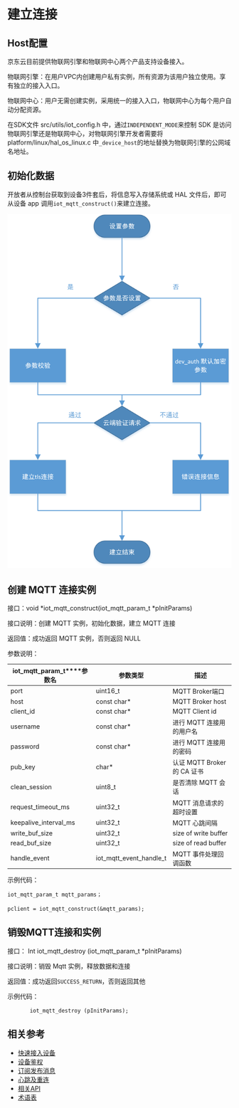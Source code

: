 # 建立连接

## Host配置

京东云目前提供物联网引擎和物联网中心两个产品支持设备接入。

物联网引擎：在用户VPC内创建用户私有实例，所有资源为该用户独立使用。享有独立的接入入口。

物联网中心：用户无需创建实例，采用统一的接入入口，物联网中心为每个用户自动分配资源。

在SDK文件 src/utils/iot_config.h 中，通过`INDEPENDENT_MODE`来控制 SDK 是访问物联网引擎还是物联网中心，对物联网引擎开发者需要将platform/linux/hal_os_linux.c 中`_device_host`的地址替换为物联网引擎的公网域名地址。



## 初始化数据

开放者从控制台获取到设备3件套后，将信息写入存储系统或 HAL 文件后，即可从设备 app 调用`iot_mqtt_construct()`来建立连接。

 ![设备连接](../../../../image/IoT/IoT-DeviceSDK/Connection1.png)

## 创建 MQTT 连接实例

接口：void *iot_mqtt_construct(iot_mqtt_param_t *pInitParams) 

接口说明：创建 MQTT 实例，初始化数据，建立 MQTT 连接

返回值：成功返回 MQTT 实例，否则返回 NULL

参数说明：

| **iot_mqtt_param_t****参数名** | **参数类型**            | **描述**             |
| ------------------------------ | ----------------------| -------------------- |
| port                           | uint16_t              | MQTT Broker端口      |
| host                           | const char*            | MQTT Broker host     |
| client_id                      | const char*           | MQTT Client id       |
| username                       | const char*           | 进行 MQTT 连接用的用户名    |
| password                       | const char*           | 进行 MQTT 连接用的密码     |
| pub_key                        | char*                 | 认证 MQTT Broker 的 CA 证书    |
| clean_session                  | uint8_t               | 是否清除 MQTT 会话     |
| request_timeout_ms             | uint32_t              | MQTT 消息请求的超时设置      |
| keepalive_interval_ms          | uint32_t              | MQTT 心跳间隔
| write_buf_size                 | uint32_t              | size of write buffer |
| read_buf_size                  | uint32_t              | size of read buffer  |
| handle_event                  | iot_mqtt_event_handle_t | MQTT 事件处理回调函数   |

示例代码：

```
iot_mqtt_param_t mqtt_params；

pclient = iot_mqtt_construct(&mqtt_params);
```



## 销毁MQTT连接和实例

接口： Int iot_mqtt_destroy (iot_mqtt_param_t *pInitParams)

接口说明：销毁 Mqtt 实例，释放数据和连接

返回值：成功返回`SUCCESS_RETURN`，否则返回其他


 示例代码：

```
       iot_mqtt_destroy (pInitParams);
```

## 相关参考

- [快速接入设备](../Developer-Guide-Device/DeviceEasyLink.md)
- [设备鉴权](../Developer-Guide-Device/AuthenticateDevices.md)
- [订阅发布消息](../Developer-Guide-Device/SubPub.md)
- [心跳及重连](../Developer-Guide-Device/HeartBeat-Reconnection.md)
- [相关API](../Developer-Guide-Device/API.md)
- [术语表](../Developer-Guide-Device/Glossary.md)
